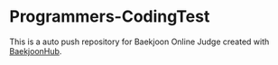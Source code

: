 # Programmers-CodingTest
This is a auto push repository for Baekjoon Online Judge created with [BaekjoonHub](https://github.com/BaekjoonHub/BaekjoonHub).
